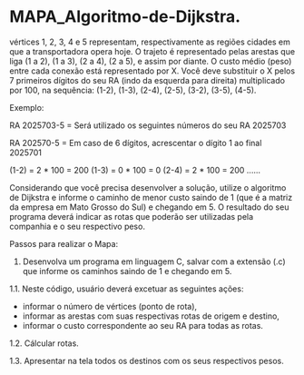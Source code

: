 # MAPA_Algoritmo-de-Dijkstra.

vértices 1, 2, 3, 4 e 5 representam, respectivamente as regiões cidades em que a transportadora opera hoje. O trajeto é representado pelas arestas que liga (1 a 2), (1 a 3), (2 a 4), (2 a 5), e assim por diante. O custo médio (peso) entre cada conexão está representado por X. Você deve substituir o X pelos 7 primeiros dígitos do seu RA (indo da esquerda para direita) multiplicado por 100, na sequência: (1-2), (1-3), (2-4), (2-5), (3-2), (3-5), (4-5).  

Exemplo:  

RA 2025703-5 = Será utilizado os seguintes números do seu RA 2025703  

RA 202570-5 = Em caso de 6 dígitos, acrescentar o dígito 1 ao final 2025701  

(1-2) = 2 * 100 = 200
(1-3) = 0 * 100 = 0
(2-4) = 2 * 100 = 200
......

Considerando que você precisa desenvolver a solução, utilize o algoritmo de Dijkstra e informe o caminho de menor custo saindo de 1 (que é a matriz da empresa em Mato Grosso do Sul) e chegando em 5. O resultado do seu programa deverá indicar as rotas que poderão ser utilizadas pela companhia e o seu respectivo peso.  

Passos para realizar o Mapa:  

1. Desenvolva um programa em linguagem C, salvar com a extensão (.c) que informe os caminhos saindo de 1 e chegando em 5.  

1.1. Neste código, usuário deverá excetuar as seguintes ações:
   - informar o número de vértices (ponto de rota),
   - informar as arestas com suas respectivas rotas de origem e destino,
   - informar o custo correspondente ao seu RA para todas as rotas.

1.2. Cálcular rotas.  

1.3. Apresentar na tela todos os destinos com os seus respectivos pesos. 

